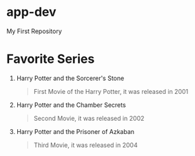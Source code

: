 # app-dev
My First Repository

# Favorite Series
1. Harry Potter and the Sorcerer's Stone
   > First Movie of the Harry Potter, it was released in 2001
3. Harry Potter and the Chamber Secrets
   > Second Movie, it was released in 2002
5. Harry Potter and the Prisoner of Azkaban
   > Third Movie, it was released in 2004
